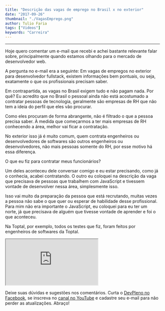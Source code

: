 ```yaml
---
title: "Descrição das vagas de emprego no Brasil x no exterior"
date: "2017-09-26"
thumbnail: "./VagasEmprego.png"
author: Tulio Faria
tags: ["Videos"]
keywords: "Carreira"
---
```


---
Hoje quero comentar um e-mail que recebi e achei bastante relevante falar sobre, principalmente quando estamos olhando para o mercado de desenvolvedor web. 

A pergunta no e-mail era a seguinte: Em vagas de empregos no exterior para desenvolvedor fullstack, existem informações bem pontuais, ou seja, exatamente o que os profissionais precisam saber. 

Em contrapartida, as vagas no Brasil exigem tudo e não pagam nada. Por quê? Eu acredito que no Brasil o pessoal ainda não está acostumado a contratar pessoas de tecnologia, geralmente são empresas de RH que não tem a ideia do perfil que eles vão procurar. 

Como eles procuram de forma abrangente, não é filtrado o que a pessoa precisa saber. À medida que começarmos a ter mais empresas de RH conhecendo a área, melhor vai ficar a contratação. 

No exterior isso já é muito comum, quem contrata engenheiros ou desenvolvedores de softwares são outros engenheiros ou desenvolvedores, não mais pessoas somente do RH, por esse motivo há essa diferença. 

O que eu fiz para contratar meus funcionários? 

Um deles aconteceu dele conversar comigo e eu estar precisando, como já o conhecia, acabei contratando. O outro eu coloquei na descrição da vaga que precisava de pessoas que trabalhem com JavaScript e tivessem vontade de desenvolver nessa área, simplesmente isso. 

Isso vai muito da preparação da pessoa que está recrutando, muitas vezes a pessoa não sabe o que quer ou esperar de habilidade desse profissional. Para mim não era importante o JavaScript, eu coloquei para eu ter um norte, já que precisava de alguém que tivesse vontade de aprender e foi o que aconteceu.

Na Toptal, por exemplo, todos os testes que fiz, foram feitos por engenheiros de softwares da Toptal. 

<div class="embed-responsive embed-responsive-16by9">
  <iframe class="embed-responsive-item" src="https://www.youtube.com/embed/3o3bP_VOP9Y" allowfullscreen></iframe>
</div>

Deixe suas dúvidas e sugestões nos comentários. Curta o [DevPleno no Facebook](http://www.facebook.com/devpleno), se inscreva no [canal no YouTube](https://www.youtube.com/channel/UC07JWf9A0B1scApbS1Te7Ww) e cadastre seu e-mail para não perder as atualizações. Abraço!